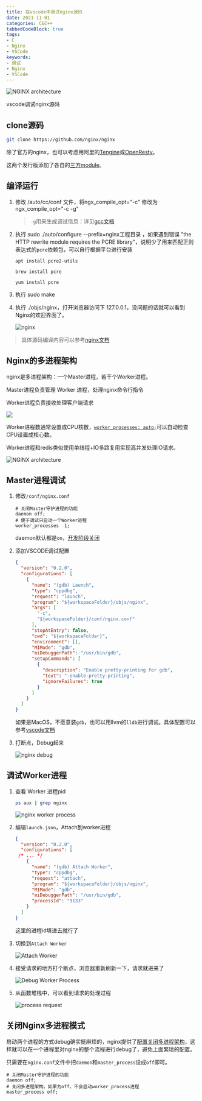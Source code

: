 ```yaml
---
title: 在vscode中调试nginx源码
date: 2021-11-01
categories: C&C++
tabbedCodeBlock: true
tags: 
- C
- Nginx
- VSCode
keywords:
- 调试
- Nginx
- VSCode
---
```


![NGINX architecture](http://www.aosabook.org/images/nginx/architecture.png)

vscode调试nginx源码

## clone源码

```bash
git clone https://github.com/nginx/nginx
```

除了官方的nginx，也可以考虑用阿里的[Tengine](https://github.com/alibaba/tengine)或[OpenResty](https://github.com/openresty/ngx_openresty)。

这两个发行版添加了各自的[三方module](https://github.com/agile6v/awesome-nginx#third-party-modules)。

## 编译运行

1. 修改 /auto/cc/conf 文件，将ngx_compile_opt="-c" 修改为 ngx_compile_opt="-c -g"

   > `-g`用来生成调试信息：详见[gcc文档](https://gcc.gnu.org/onlinedocs/gcc/Debugging-Options.html)

2. 执行 sudo ./auto/configure --prefix=nginx工程目录 ，如果遇到错误 "the HTTP rewrite module requires the PCRE library"，说明少了用来匹配正则表达式的`pcre`依赖包，可以自行根据平台进行安装

   ```debein
   apt install pcre2-utils
   ```

   ```macos
   brew install pcre
   ```

   ```centos
   yum install pcre
   ```

   

3. 执行 sudo make

4. 执行 ./objs/nginx，打开浏览器访问下 127.0.0.1，没问题的话就可以看到Nginx的欢迎界面了。

   ![nginx](https://s.pc.qq.com/tousu/img/20211101/7899594_1635743831.jpg)

> 具体源码编译内容可以参考[nginx文档](https://docs.nginx.com/nginx/admin-guide/installing-nginx/installing-nginx-open-source/#compiling-and-installing-from-source)

## Nginx的多进程架构

nginx是多进程架构：一个Master进程，若干个Worker进程。

Master进程负责管理 Worker 进程，处理nginx命令行指令

Worker进程负责接收处理客户端请求

![](https://p1-jj.byteimg.com/tos-cn-i-t2oaga2asx/gold-user-assets/2020/2/19/1705d5bae51f9935~tplv-t2oaga2asx-watermark.awebp)

Worker进程数通常设置成CPU核数，[`worker_processes: auto;`](https://nginx.org/en/docs/ngx_core_module.html#worker_processes)可以自动检查CPU设置成核心数。

Worker进程和redis类似使用单线程+IO多路复用实现高并发处理IO请求。

![NGINX architecture](http://www.aosabook.org/images/nginx/architecture.png)

## Master进程调试

1. 修改`/conf/nginx.conf`

   ```nginx
   # 关闭Master守护进程的功能
   daemon off;
   # 便于调试只启动一个Worker进程
   worker_processes  1;
   ```

   daemon默认都是`on`，[开发阶段关闭](http://nginx.org/en/docs/ngx_core_module.html#daemon)

2. 添加VSCODE调试配置

   ```JSON
   {
     "version": "0.2.0",
     "configurations": [
       {
         "name": "(gdb) Launch",
         "type": "cppdbg",
         "request": "launch",
         "program": "${workspaceFolder}/objs/nginx",
         "args": [
           "-c",
           "${workspaceFolder}/conf/nginx.conf"
         ],
         "stopAtEntry": false,
         "cwd": "${workspaceFolder}",
         "environment": [],
         "MIMode": "gdb",
         "miDebuggerPath": "/usr/bin/gdb",
         "setupCommands": [
           {
             "description": "Enable pretty-printing for gdb",
             "text": "-enable-pretty-printing",
             "ignoreFailures": true
           }
         ]
       }
     ]
   }
   ```

   如果是MacOS，不愿意装`gdb`，也可以用llvm的`lldb`进行调试。具体配置可以参考[vscode文档](https://code.visualstudio.com/docs/cpp/launch-json-reference#_customizing-gdb-or-lldb)

3. 打断点，Debug起来

   ![nginx debug](https://s.pc.qq.com/tousu/img/20211101/1323853_1635750161.jpg)

## 调试Worker进程

1. 查看 Worker 进程pid

   ```bash
   ps aux | grep nginx
   ```

   ![nginx worker process](https://s.pc.qq.com/tousu/img/20211101/5578379_1635750721.jpg)

2. 编辑`launch.json`，Attach到worker进程

   ```json
   {
     "version": "0.2.0",
     "configurations": [
   	/* ... */
       {
         "name": "(gdb) Attach Worker",
         "type": "cppdbg",
         "request": "attach",
         "program": "${workspaceFolder}/objs/nginx",
         "MIMode": "gdb",
         "miDebuggerPath": "/usr/bin/gdb",
         "processId": "9133"
       }
     ]
   }
   ```

   这里的进程id填进去就行了

3. 切换到`Attach Worker`

   ![Attach Worker](https://s.pc.qq.com/tousu/img/20211101/1899231_1635751242.jpg)

4. 接受请求的地方打个断点，浏览器重新刷新一下，请求就进来了

   ![Debug Worker Process](https://s.pc.qq.com/tousu/img/20211101/5407806_1635751394.jpg)

5. 从函数堆栈中，可以看到请求的处理过程

   ![process request](https://s.pc.qq.com/tousu/img/20211101/6907176_1635751804.jpg)

## 关闭Nginx多进程模式

启动两个进程的方式debug确实挺麻烦的，nginx提供了[配置关闭多进程架构](http://nginx.org/en/docs/ngx_core_module.html#master_process)，这样就可以在一个进程里对nginx的整个流程进行debug了，避免上面繁琐的配置。

只需要在`nginx.conf`文件中把`daemon`和`master_process`设成`off`即可。

```nginx
# 关闭Master守护进程的功能
daemon off;
# 关闭多进程架构，如果为off，不会启动worker_process进程
master_process off;
```

